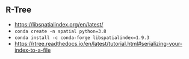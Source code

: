 ## R-Tree

- https://libspatialindex.org/en/latest/
- `conda create -n spatial python=3.8`
- `conda install -c conda-forge libspatialindex=1.9.3`
- https://rtree.readthedocs.io/en/latest/tutorial.html#serializing-your-index-to-a-file